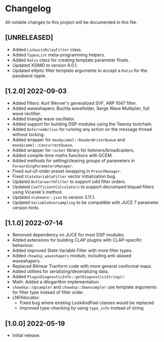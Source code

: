 # Changelog

All notable changes to this project will be documented in this file.

## [UNRELEASED]
- Added `LinkwitzRileyFilter` class.
- Added `TypesList` meta-programming helpers.
- Added `Ratio` class for creating template parameter floats.
- Updated XSIMD to version 9.0.1.
- Updated elliptic filter template arguments to accept a `Ratio` for the passband ripple.

## [1.2.0] 2022-09-03
- Added filters: Kurt Werner's generalized SVF, ARP 1047 filter.
- Added waveshapers: Buchla wavefolder, Serge Wave Multiplier, full wave rectifier.
- Added triangle wave oscillator.
- Added support for building DSP modules using the Teensy toolchain.
- Added `DeferredAction` for running any action on the message thread without locking.
- Added wrapper for `moodycamel::ReaderWriterQueue` and `moodycamel::ConcurrentQueue`.
- Added wrapper for `rocket` library for listeners/broadcasters.
- Added compile-time maths functions with GCEM.
- Added methods for setting/clearing groups of parameters in `ForwardingParametersManager`.
- Fixed out-of-order preset swapping in `PresetManager`.
- Fixed `StateVariableFilter` vector initialization bug.
- Updated `ButterworthFilter` to support odd filter orders.
- Updated `CoefficientCalculators` to support decramped biquad filters using Vicanek's method.
- Updated `nlohmann::json` to version 3.11.1.
- Updated `VariableOversampling` to be compatible with JUCE 7 parameter version hints.

## [1.1.0] 2022-07-14
- Removed dependency on JUCE for most DSP modules.
- Added extensions for building CLAP plugins with CLAP-specific behaviour.
- Added improved State Variable Filter with more filter types.
- Added `chowdsp_waveshapers` module, including anti-aliased waveshapers.
- Replaced Bilinear Tranform code with more general conformal maps.
- Added utilities for serializing/deserializing data.
- Added `PluginDiagnosticInfo::getDiagnosticsString()`.
- Math: Added a dilogarithm implementation.
- `chowdsp::Upsampler` and `chowdsp::Downsampler` use template arguments for filter type instead of filter order.
- LNFAllocator:
  - Fixed bug where existing LookAndFeel classes would be replaced
  - Improved type-checking by using `type_info` instead of string

## [1.0.0] 2022-05-19
- Initial release.
